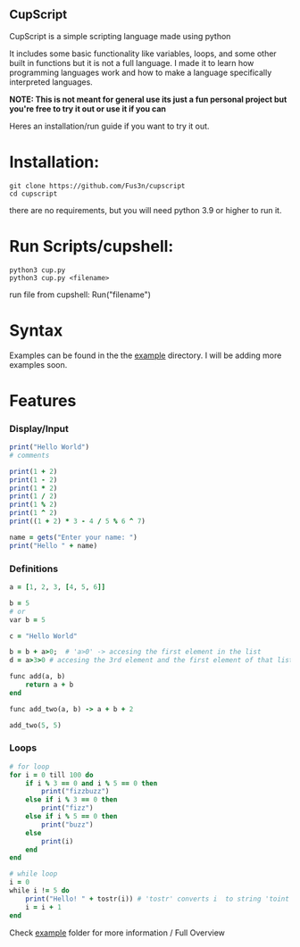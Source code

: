 ## CupScript

CupScript is a simple scripting language made using python

It includes some basic functionality like variables, loops, and some other built in functions but it is not a full language.
I made it to learn how programming languages work and how to make a language specifically interpreted languages.

**NOTE: This is not meant for general use its just a fun personal project but you're free to try it out or use it if you can**

Heres an installation/run guide if you want to try it out.

# Installation:

    git clone https://github.com/Fus3n/cupscript
    cd cupscript

there are no requirements, but you will need python 3.9 or higher to run it.

# Run Scripts/cupshell:

    python3 cup.py
    python3 cup.py <filename>


run file from cupshell: Run("filename")


# Syntax

Examples can be found in the the [example](https://github.com/Fus3n/cupscript/blob/main/examples) directory.
I will be adding more examples soon.


# Features

### Display/Input

```ruby
print("Hello World")
# comments

print(1 + 2)
print(1 - 2)
print(1 * 2)
print(1 / 2)
print(1 % 2)
print(1 ^ 2)
print((1 + 2) * 3 - 4 / 5 % 6 ^ 7)

name = gets("Enter your name: ")
print("Hello " + name)

```

### Definitions

```ruby
a = [1, 2, 3, [4, 5, 6]]

b = 5
# or
var b = 5

c = "Hello World"

b = b + a>0;  # 'a>0' -> accesing the first element in the list 
d = a>3>0 # accesing the 3rd element and the first element of that list python equivalent: a[3][0]

func add(a, b)
    return a + b
end

func add_two(a, b) -> a + b + 2

add_two(5, 5)

```

### Loops
```ruby
# for loop
for i = 0 till 100 do
	if i % 3 == 0 and i % 5 == 0 then
		print("fizzbuzz")
	else if i % 3 == 0 then
		print("fizz")
	else if i % 5 == 0 then
		print("buzz")
	else
		print(i)
	end
end

# while loop
i = 0
while i != 5 do
	print("Hello! " + tostr(i)) # 'tostr' converts i  to string 'toint' does opposite
	i = i + 1
end

```


Check [example](https://github.com/Fus3n/cupscript/blob/main/examples) folder for more information / Full Overview
